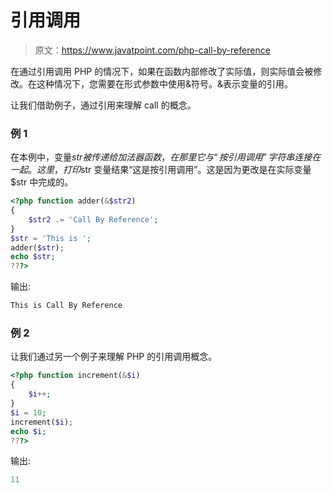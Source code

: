 # 引用调用

> 原文：<https://www.javatpoint.com/php-call-by-reference>

在通过引用调用 PHP 的情况下，如果在函数内部修改了实际值，则实际值会被修改。在这种情况下，您需要在形式参数中使用&符号。&表示变量的引用。

让我们借助例子，通过引用来理解 call 的概念。

### 例 1

在本例中，变量$str 被传递给加法器函数，在那里它与“按引用调用”字符串连接在一起。这里，打印$str 变量结果“这是按引用调用”。这是因为更改是在实际变量$str 中完成的。

```php
<?php function adder(&$str2)
{
    $str2 .= 'Call By Reference';
}
$str = 'This is ';
adder($str);
echo $str;
???>

```

输出:

```php
This is Call By Reference

```

### 例 2

让我们通过另一个例子来理解 PHP 的引用调用概念。

```php
<?php function increment(&$i)
{
    $i++;
}
$i = 10;
increment($i);
echo $i;
???>

```

输出:

```php
11

```